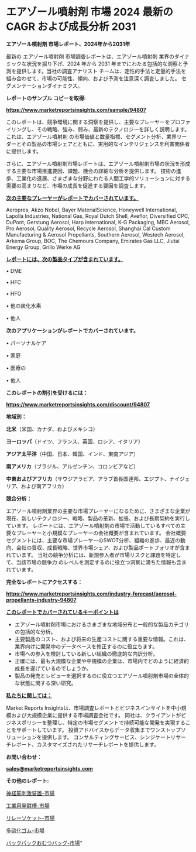 # エアゾール噴射剤 市場 2024 最新の CAGR および成長分析 2031

<strong>エアゾール噴射剤 市場レポート、2024年から2031年</strong>

最新の エアゾール噴射剤 市場調査レポートは、エアゾール噴射剤 業界のダイナミックな状況を掘り下げ、2024 年から 2031 年までにわたる包括的な洞察と予測を提供します。当社の調査アナリスト チームは、定性的手法と定量的手法を組み合わせて、市場の可能性、傾向、および予測を注意深く調査しました。 セグメンテーションダイナミクス。



<strong>レポートのサンプル コピーを取得:</strong> <a href=https://www.marketreportsinsights.com/sample/94807>

<strong><u>https://www.marketreportsinsights.com/sample/94807</u></strong></a>

このレポートは、競争環境に関する洞察を提供し、主要なプレーヤーをプロファイリングし、その戦略、強み、弱み、最新のテクノロジーを詳しく説明します。 これは、エアゾール噴射剤 の市場価値と数量指標、セグメント分析、業界リーダーとその製品の市場シェアとともに、実用的なインテリジェンスを利害関係者に提供します。

さらに、エアゾール噴射剤市場レポートは、エアゾール噴射剤市場の状況を形成する主要な市場推進要因、課題、機会の詳細な分析を提供します。 技術の進歩、工業化の進展、さまざまな分野にわたる人間工学的ソリューションに対する需要の高まりなど、市場の成長を促進する要因を調査します。



<strong><u>次の主要なプレーヤーがレポートでカバーされています。</u></strong>

Aeropres, Akzo Nobel, Bayer MaterialScience, Honeywell International, Lapolla Industries, National Gas, Royal Dutch Shell, Aveflor, Diversified CPC, DuPont, Gerstung Aerosol, Harp International, K-G Packaging, MBC Aerosol, Pro Aerosol, Quality Aerosol, Recycle Aerosol, Shanghai Cal Custom Manufacturing & Aerosol Propellants, Southern Aerosol, Westech Aerosol, Arkema Group, BOC, The Chemours Company, Emirates Gas LLC, Jiutai Energy Group, Grillo Werke AG



<strong><u><b>レポートには、次の製品タイプが含まれています。</b></u></strong>

• DME

• HFC

• HFO

• 他の炭化水素

• 他人



<strong><b>次のアプリケーションがレポートでカバーされています。</b></strong>

• パーソナルケア

• 家庭

• 医療の

• 他人



<strong><b>このレポートの割引を受けるには：</b></strong><a href=https://www.marketreportsinsights.com/discount/94807>

<strong><u>https://www.marketreportsinsights.com/discount/94807</u></strong></a>



<strong>地域別：</strong>



<strong>北米</strong>（米国、カナダ、およびメキシコ）



<strong>ヨーロッパ</strong>（ドイツ、フランス、英国、ロシア、イタリア）



<strong>アジア太平洋</strong>（中国、日本、韓国、インド、東南アジア）



<strong>南アメリカ</strong>（ブラジル、アルゼンチン、コロンビアなど）



<strong>中東およびアフリカ</strong>（サウジアラビア、アラブ首長国連邦、エジプト、ナイジェリア、および南アフリカ）



<strong>競合分析：</strong>

エアゾール噴射剤業界の主要な市場プレーヤーになるために、さまざまな企業が現在、新しいテクノロジー、戦略、製品の革新、拡張、および長期契約を実行しています。 レポートには、エアゾール噴射剤の市場で活動しているすべての主要なプレーヤーと小規模なプレーヤーの会社概要が含まれています。 会社概要セグメントには、主要な市場プレーヤーのSWOT分析、組織の進歩、最近の動向、会社の買収、成長戦略、世界市場シェア、および製品ポートフォリオが含まれています。 当社の競争分析には、新規参入者が市場リスクと課題を特定して、当該市場の競争力 のレベルを測定するのに役立つ洞察に満ちた情報も含まれています。



<strong>完全なレポートにアクセスする</strong>：

<a href=https://www.marketreportsinsights.com/industry-forecast/aerosol-propellants-industry-94807>

<strong><u>https://www.marketreportsinsights.com/industry-forecast/aerosol-propellants-industry-94807</u></strong></a>



<strong><u><b>このレポートでカバーされているキーポイントは</b></u></strong>
<ul>
  <li>エアゾール噴射剤市場におけるさまざまな地域分布と一般的な製品カテゴリの包括的な分析。</li>
  <li>主要製品のコスト、および将来の生産コストに関する重要な情報。これは、業界向けに開発中のデータベースを修正するのに役立ちます。</li>
  <li>市場への参入を検討している新しい組織の徹底的な内訳分析。</li>
  <li>正確には、最も大規模な企業や中規模の企業は、市場内でどのように経済的成長を遂げているのでしょうか。</li>
  <li>製品の発売とレビューを選択するのに役立つエアゾール噴射剤市場の全体的な状態に関する深い研究。</li>
</ul>


<strong><u><b>私たちに関しては：</b></u></strong>

Market Reports Insightsは、市場調査レポートとビジネスインサイトを中小規模および大規模企業に提供する市場調査会社です。 同社は、クライアントがビジネスポリシーを整理し、特定の市場セグメントで持続可能な開発を実現することをサポートしています。 投資アドバイスからデータ収集までワンストップソリューションを提供します。 コンサルティングサービス、シンジケートリサーチレポート、カスタマイズされたリサーチレポートを提供します。



<strong><b>お問い合わせ</b></strong>：

<a href=mailto:sales@marketreportsinsights.com>

<strong><u>sales@marketreportsinsights.com</u></strong></a>



<strong>その他のレポート:</strong>

<a href=https://www.linkedin.com/pulse/神経筋刺激装置-市場-2023-年のダイナミクスとビジネストレンド-2030-zcomf/>神経筋刺激装置-市場</a>

<a href=https://www.linkedin.com/pulse/工業用発酵槽-市場-2023-総合分析と事業成長戦略-2030-data-dive-discoveries-24-analysis-loctf/>工業用発酵槽-市場</a>

<a href=https://www.linkedin.com/pulse/リレーソケット-市場-2023-swot-分析と成長率-2030-pr-news-hub-fok9f/>リレーソケット-市場</a>

<a href=https://www.linkedin.com/pulse/多硫化ゴム-市場-2023-swot-分析と最新イノベーション-2030-pr-news-hub-ad5qf/>多硫化ゴム-市場</a>

<a href=https://www.linkedin.com/pulse/バックパックおむつバッグ-市場-2023-推進要因と成長機会-2030-rwmtf/>バックパックおむつバッグ-市場</a>"
